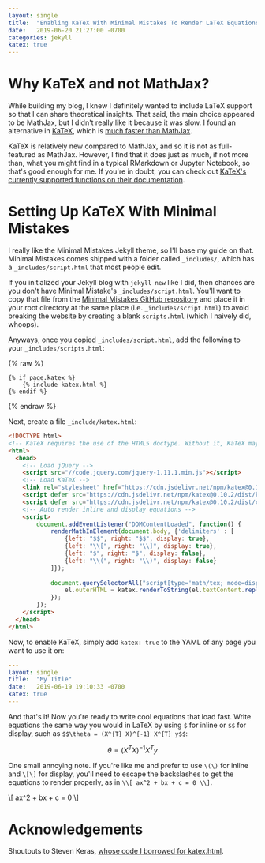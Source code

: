 ```yaml
---
layout: single
title:  "Enabling KaTeX With Minimal Mistakes To Render LaTeX Equations On Github Pages"
date:   2019-06-20 21:27:00 -0700
categories: jekyll
katex: true
---
```


# Why KaTeX and not MathJax?

While building my blog, I knew I definitely wanted to include LaTeX support so
that I can share theoretical insights. That said, the main choice appeared to be
MathJax, but I didn't really like it because it was slow. I found an alternative
in [KaTeX](https://katex.org/), which is [much faster than
MathJax](https://www.intmath.com/cg5/katex-mathjax-comparison.php). 

KaTeX is relatively new compared to MathJax, and so it is not as full-featured
as MathJax. However, I find that it does just as much, if not more than, what
you might find in a typical RMarkdown or Jupyter Notebook, so that's good enough
for me. If you're in doubt, you can check out [KaTeX's currently supported
functions on their documentation](https://katex.org/docs/supported.html).

# Setting Up KaTeX With Minimal Mistakes

I really like the Minimal Mistakes Jekyll theme, so I'll base my guide on
that. Minimal Mistakes comes shipped with a folder called `_includes/`, which
has a `_includes/script.html` that most people edit.

If you initialized your Jekyll blog with `jekyll new` like I did, then chances
are you don't have Minimal Mistake's `_includes/script.html`. You'll want to
copy that file from the [Minimal Mistakes
GitHub repository](https://github.com/mmistakes/minimal-mistakes) and place it
in your root directory at the same place (i.e. `_includes/script.html`) to avoid
breaking the website by creating a blank `scripts.html` (which I naively did,
whoops). 

Anyways, once you copied `_includes/script.html`, add the following to your
`_includes/scripts.html`:

{% raw %}
```liquid
{% if page.katex %}
    {% include katex.html %}
{% endif %}
```
{% endraw %}

Next, create a file `_include/katex.html`:

```html
<!DOCTYPE html>
<!-- KaTeX requires the use of the HTML5 doctype. Without it, KaTeX may not render properly -->
<html>
  <head>
    <!-- Load jQuery -->
    <script src="//code.jquery.com/jquery-1.11.1.min.js"></script>
    <!-- Load KaTeX -->
    <link rel="stylesheet" href="https://cdn.jsdelivr.net/npm/katex@0.10.2/dist/katex.min.css" integrity="sha384-yFRtMMDnQtDRO8rLpMIKrtPCD5jdktao2TV19YiZYWMDkUR5GQZR/NOVTdquEx1j" crossorigin="anonymous">
    <script defer src="https://cdn.jsdelivr.net/npm/katex@0.10.2/dist/katex.min.js" integrity="sha384-9Nhn55MVVN0/4OFx7EE5kpFBPsEMZxKTCnA+4fqDmg12eCTqGi6+BB2LjY8brQxJ" crossorigin="anonymous"></script>
    <script defer src="https://cdn.jsdelivr.net/npm/katex@0.10.2/dist/contrib/auto-render.min.js" integrity="sha384-kWPLUVMOks5AQFrykwIup5lo0m3iMkkHrD0uJ4H5cjeGihAutqP0yW0J6dpFiVkI" crossorigin="anonymous"></script>
    <!-- Auto render inline and display equations -->
    <script>
        document.addEventListener("DOMContentLoaded", function() {
            renderMathInElement(document.body, {'delimiters' : [
                {left: "$$", right: "$$", display: true},
                {left: "\\[", right: "\\]", display: true},
                {left: "$", right: "$", display: false},
                {left: "\\(", right: "\\)", display: false}
            ]});
        
            document.querySelectorAll("script[type='math/tex; mode=display']").forEach(function(el) {
                el.outerHTML = katex.renderToString(el.textContent.replace(/%.*/g, ''), { displayMode: true });
            });
        });
    </script>
  </head>
</html>
```

Now, to enable KaTeX, simply add `katex: true` to the YAML of any page you want
to use it on:

```yaml
---
layout: single
title:  "My Title"
date:   2019-06-19 19:10:33 -0700
katex: true
---
```

And that's it! Now you're ready to write cool equations that load fast. Write
equations the same way you would in LaTeX by using `$` for inline or `$$` for
display, such as `$$\theta = (X^{T} X)^{-1} X^{T} y$$`:

$$\theta = (X^{T} X)^{-1} X^{T} y$$

One small annoying note. If you're like me and prefer to use `\(\)` for inline
and `\[\]` for display, you'll need to escape the backslashes to get the 
equations to render properly, as in `\\[ ax^2 + bx + c = 0 \\]`.

\\[ ax^2 + bx + c = 0 \\]

# Acknowledgements

Shoutouts to Steven Keras, [whose code I borrowed for
katex.html](https://github.com/stevenkaras/stevenkaras.github.com/blob/master/_includes/js/katex.js).
